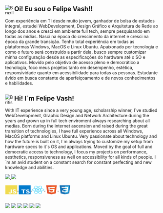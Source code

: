 <div>
    <img align="left" alt="Brazil´s Flag" height="30" width="30" src="https://image.flaticon.com/icons/png/512/197/197386.png" />
    <h2>
      Oi! Eu sou o Felipe Vash!!
    </h2>
    <p>
      Com experiência em TI desde muito jovem, ganhador de bolsa de estudos integral, estudei WebDevelopment, Design Gráfico e Arquitetura de Rede ao longo dos anos e cresci           em ambiente full tech, sempre pesquisando em todas as mídias.
      Nasci na época do crescimento da internet e cresci na época da grande transição.
      Tenho total experiência em todas as plataformas Windows, MacOS e Linux Ubuntu.
      Apaixonado por tecnologia e como o futuro será construído a partir dela, busco sempre customizar minha configuração desde as especificações do hardware até o SO e          aplicativos.
      Movido pelo objetivo de acesso pleno e democrático a tecnologia, foco meus projetos tanto em desempenho, estética, responsividade quanto em acessibilidade para todas as    pessoas.
      Estudante ávido em busca constante de aperfeiçoamento e de novos conhecimentos e habilidades.
    </p>
  </div>
    <div>
    <img align="left" alt="British Flag" height="30" width="30" src="https://image.flaticon.com/icons/png/512/197/197374.png" />
    <h2>
      Hi! I´m Felipe Vash!
    </h2>
    <p>
      With IT experience since a very young age, scholarship winner, I´ve studied WebDevelopment, Graphic Design and Network Architecture during the years and grown up in full tech enviroment always researching about all medias. 
      Born during the internet ascension and raised during the great transition of technologies, I have full experience across all Windows, MacOS platforms and Linux Ubuntu.
      Very passionate about technology and how the future is built on it, I´m always trying to customize my setup from hardware specs to it´s OS and applications.
      Moved by the goal of full and democratic access to technology, I focus my projects on performance, aesthetics, responsiveness as well on accessibility for all kinds of people.
      I´m an avid student on a constant search for constant perfecting and new knowledge and abilities.
    </p>
  </div>
  



 
 <div>
  <a href="https://github.com/felipevash">
  <img height="180em" src="https://github-readme-stats.vercel.app/api?username=felipevash&show_icons=true&theme=dracula&include_all_commits=true&count_private=true"/>
  <img height="180em" src="https://github-readme-stats.vercel.app/api/top-langs/?username=felipevash&layout=compact&langs_count=7&theme=dark"/>
</div>
<div style="display: inline_block"><br>
  <img align="center" alt="Vash-Js" height="30" width="40" src="https://raw.githubusercontent.com/devicons/devicon/master/icons/javascript/javascript-plain.svg">
  <img align="center" alt="Vash-Ts" height="30" width="40" src="https://raw.githubusercontent.com/devicons/devicon/master/icons/typescript/typescript-plain.svg">
  <img align="center" alt="Vash-React" height="30" width="40" src="https://raw.githubusercontent.com/devicons/devicon/master/icons/react/react-original.svg">
  <img align="center" alt="Vash-HTML" height="30" width="40" src="https://raw.githubusercontent.com/devicons/devicon/master/icons/html5/html5-original.svg">
  <img align="center" alt="Vash-CSS" height="30" width="40" src="https://raw.githubusercontent.com/devicons/devicon/master/icons/css3/css3-original.svg">
</div>
  
  ##
 
<div> 
  <a href="https://www.youtube.com/channel/UC_-uuuZbY0AAt9CViNzvc-Q" target="_blank"><img src="https://img.shields.io/badge/YouTube-FF0000?style=for-the-badge&logo=youtube&logoColor=white" target="_blank"></a>
  <a href="https://instagram.com/felipevash" target="_blank"><img src="https://img.shields.io/badge/-Instagram-%23E4405F?style=for-the-badge&logo=instagram&logoColor=white" target="_blank"></a>
 	<a href="https://www.twitch.tv/felipevash" target="_blank"><img src="https://img.shields.io/badge/Twitch-9146FF?style=for-the-badge&logo=twitch&logoColor=white" target="_blank"></a>
 <a href="https://discordapp.com/users/652249312687947777" target="_blank"><img src="https://img.shields.io/badge/Discord-7289DA?style=for-the-badge&logo=discord&logoColor=white" target="_blank"></a> 
  <a href = "mailto:felipe.vash.dev@gmail.com"><img src="https://img.shields.io/badge/-Gmail-%23333?style=for-the-badge&logo=gmail&logoColor=white" target="_blank"></a>
  <a href="https://www.linkedin.com/in/felipevash" target="_blank"><img src="https://img.shields.io/badge/-LinkedIn-%230077B5?style=for-the-badge&logo=linkedin&logoColor=white" target="_blank"></a> 
</div>
